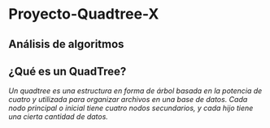 # Proyecto-Quadtree-X
## Análisis de algoritmos
## ¿Qué es un QuadTree?
*Un quadtree es una estructura en forma de árbol basada en la potencia de cuatro y utilizada para organizar archivos en una base de datos. Cada nodo principal o inicial tiene cuatro nodos secundarios, y cada hijo tiene una cierta cantidad de datos.*
